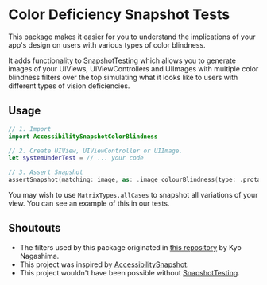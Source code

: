 # Color Deficiency Snapshot Tests

This package makes it easier for you to understand the implications of your app's design on users with various types of color blindness.

It adds functionality to [SnapshotTesting](https://github.com/pointfreeco/swift-snapshot-testing/) which allows you to generate images of your UIViews, UIViewControllers and UIImages with multiple color blindness filters over the top simulating what it looks like to users with different types of vision deficiencies.

## Usage

```swift
// 1. Import
import AccessibilitySnapshotColorBlindness

// 2. Create UIView, UIViewController or UIImage.
let systemUnderTest = // ... your code

// 3. Assert Snapshot
assertSnapshot(matching: image, as: .image_colourBlindness(type: .protanopia))
```

You may wish to use `MatrixTypes.allCases` to snapshot all variations of your view. You can see an example of this in our tests.

## Shoutouts

* The filters used by this package originated in [this repository](https://github.com/hail2u/color-blindness-emulation) by Kyo Nagashima.
* This project was inspired by [AccessibilitySnapshot](https://github.com/cashapp/AccessibilitySnapshot).
* This project wouldn't have been possible without [SnapshotTesting](https://github.com/pointfreeco/swift-snapshot-testing/).
